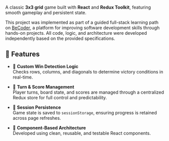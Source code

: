 A classic **3x3 grid** game built with **React** and **Redux Toolkit**, featuring smooth gameplay and persistent state.

This project was implemented as part of a guided full-stack learning path on [BeCoder](https://becoder.dev/en/app), a platform for improving software development skills through hands-on projects. All code, logic, and architecture were developed independently based on the provided specifications.

## 🚀 Features

- 🧠 **Custom Win Detection Logic**  
  Checks rows, columns, and diagonals to determine victory conditions in real-time.

- 🔁 **Turn & Score Management**  
  Player turns, board state, and scores are managed through a centralized Redux store for full control and predictability.

- 💾 **Session Persistence**  
  Game state is saved to `sessionStorage`, ensuring progress is retained across page refreshes.

- 🧱 **Component-Based Architecture**  
  Developed using clean, reusable, and testable React components.

